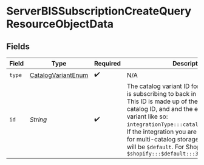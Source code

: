 # ServerBISSubscriptionCreateQueryResourceObjectData


## Fields

| Field                                                                                                                                                                                                                                                                                                                                                                                                            | Type                                                                                                                                                                                                                                                                                                                                                                                                             | Required                                                                                                                                                                                                                                                                                                                                                                                                         | Description                                                                                                                                                                                                                                                                                                                                                                                                      | Example                                                                                                                                                                                                                                                                                                                                                                                                          |
| ---------------------------------------------------------------------------------------------------------------------------------------------------------------------------------------------------------------------------------------------------------------------------------------------------------------------------------------------------------------------------------------------------------------- | ---------------------------------------------------------------------------------------------------------------------------------------------------------------------------------------------------------------------------------------------------------------------------------------------------------------------------------------------------------------------------------------------------------------- | ---------------------------------------------------------------------------------------------------------------------------------------------------------------------------------------------------------------------------------------------------------------------------------------------------------------------------------------------------------------------------------------------------------------- | ---------------------------------------------------------------------------------------------------------------------------------------------------------------------------------------------------------------------------------------------------------------------------------------------------------------------------------------------------------------------------------------------------------------- | ---------------------------------------------------------------------------------------------------------------------------------------------------------------------------------------------------------------------------------------------------------------------------------------------------------------------------------------------------------------------------------------------------------------- |
| `type`                                                                                                                                                                                                                                                                                                                                                                                                           | [CatalogVariantEnum](../../models/components/CatalogVariantEnum.md)                                                                                                                                                                                                                                                                                                                                              | :heavy_check_mark:                                                                                                                                                                                                                                                                                                                                                                                               | N/A                                                                                                                                                                                                                                                                                                                                                                                                              |                                                                                                                                                                                                                                                                                                                                                                                                                  |
| `id`                                                                                                                                                                                                                                                                                                                                                                                                             | *String*                                                                                                                                                                                                                                                                                                                                                                                                         | :heavy_check_mark:                                                                                                                                                                                                                                                                                                                                                                                               | The catalog variant ID for which the profile is subscribing to back in stock notifications. This ID is made up of the integration type, catalog ID, and and the external ID of the variant like so: `integrationType:::catalogId:::externalId`. If the integration you are using is not set up for multi-catalog storage, the 'catalogId' will be `$default`. For Shopify `$shopify:::$default:::33001893429341` | $custom:::$default:::SAMPLE-DATA-ITEM-1-VARIANT-MEDIUM                                                                                                                                                                                                                                                                                                                                                           |